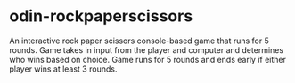 # odin-rockpaperscissors
An interactive rock paper scissors console-based game that runs for 5 rounds.
Game takes in input from the player and computer and determines who wins based on choice.
Game runs for 5 rounds and ends early if either player wins at least 3 rounds.
